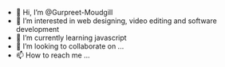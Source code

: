- 👋 Hi, I’m @Gurpreet-Moudgill
- 👀 I’m interested in web designing, video editing and software development
- 🌱 I’m currently learning javascript
- 💞️ I’m looking to collaborate on ...
- 📫 How to reach me ...

<!---
Gurpreet-Moudgill/Gurpreet-Moudgill is a ✨ special ✨ repository because its `README.md` (this file) appears on your GitHub profile.
You can click the Preview link to take a look at your changes.
--->
